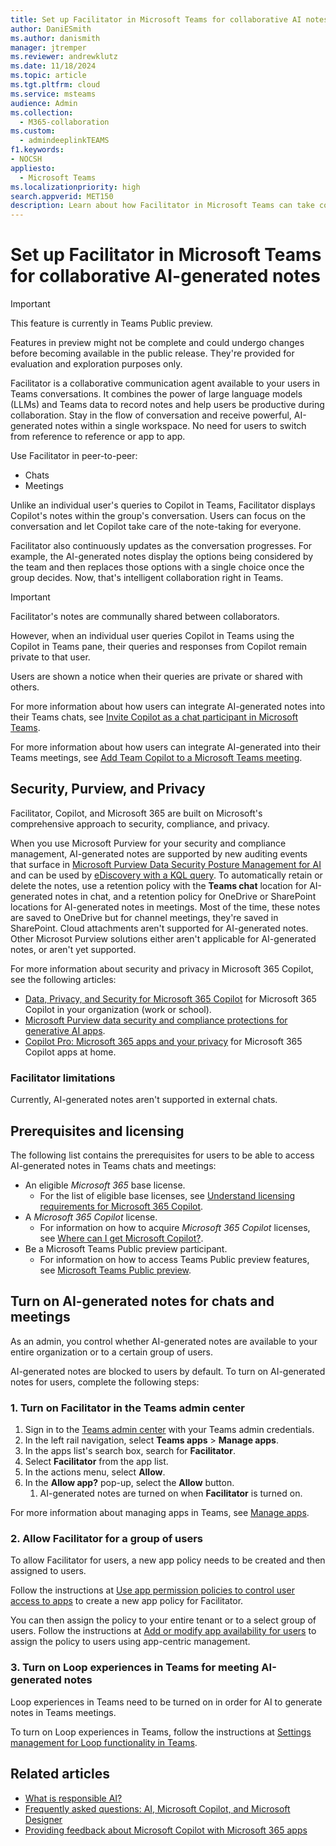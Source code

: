 ```yaml
---
title: Set up Facilitator in Microsoft Teams for collaborative AI notes
author: DaniESmith
ms.author: danismith
manager: jtremper
ms.reviewer: andrewklutz
ms.date: 11/18/2024
ms.topic: article
ms.tgt.pltfrm: cloud
ms.service: msteams
audience: Admin
ms.collection: 
  - M365-collaboration
ms.custom:
  - admindeeplinkTEAMS
f1.keywords:
- NOCSH
appliesto: 
  - Microsoft Teams
ms.localizationpriority: high
search.appverid: MET150
description: Learn about how Facilitator in Microsoft Teams can take collaborative AI-generated notes powered by Copilot.
---
```


# Set up Facilitator in Microsoft Teams for collaborative AI-generated notes

> [!IMPORTANT]
> This feature is currently in Teams Public preview.
>
> Features in preview might not be complete and could undergo changes before becoming available in the public release. They're provided for evaluation and exploration purposes only.

Facilitator is a collaborative communication agent available to your users in Teams conversations. It combines the power of large language models (LLMs) and Teams data to record notes and help users be productive during collaboration. Stay in the flow of conversation and receive powerful, AI-generated notes within a single workspace. No need for users to switch from reference to reference or app to app.

Use Facilitator in peer-to-peer:

- Chats
- Meetings

Unlike an individual user's queries to Copilot in Teams, Facilitator displays Copilot's notes within the group's conversation. Users can focus on the conversation and let Copilot take care of the note-taking for everyone.

Facilitator also continuously updates as the conversation progresses. For example, the AI-generated notes display the options being considered by the team and then replaces those options with a single choice once the group decides. Now, that's intelligent collaboration right in Teams.

> [!IMPORTANT]
> Facilitator's notes are communally shared between collaborators.
>
> However, when an individual user queries Copilot in Teams using the Copilot in Teams pane, their queries and responses from Copilot remain private to that user.
>
> Users are shown a notice when their queries are private or shared with others.

For more information about how users can integrate AI-generated notes into their Teams chats, see [Invite Copilot as a chat participant in Microsoft Teams](https://support.microsoft.com/topic/d03e9237-ed4d-4695-8732-73a396e8b21f).

For more information about how users can integrate AI-generated into their Teams meetings, see [Add Team Copilot to a Microsoft Teams meeting](https://support.microsoft.com/topic/b877d958-6b62-4296-9ceb-e8c1f726f51d).

## Security, Purview, and Privacy

Facilitator, Copilot, and Microsoft 365 are built on Microsoft's comprehensive approach to security, compliance, and privacy. 

When you use Microsoft Purview for your security and compliance management, AI-generated notes are supported by new auditing events that surface in [Microsoft Purview Data Security Posture Management for AI](/purview/ai-microsoft-purview#data-security-posture-management-for-ai-provides-insights-policies-and-controls-for-ai-apps) and can be used by [eDiscovery with a KQL query](/purview/edisc-keyword-query-language). To automatically retain or delete the notes, use a retention policy with the **Teams chat** location for AI-generated notes in chat, and a retention policy for OneDrive or SharePoint locations for AI-generated notes in meetings. Most of the time, these notes are saved to OneDrive but for channel meetings, they're saved in SharePoint. Cloud attachments aren't supported for AI-generated notes. Other Microsot Purview solutions either aren't applicable for AI-generated notes, or aren't yet supported. 

For more information about security and privacy in Microsoft 365 Copilot, see the following articles:

- [Data, Privacy, and Security for Microsoft 365 Copilot](/copilot/microsoft-365/microsoft-365-copilot-privacy) for Microsoft 365 Copilot in your organization (work or school).
- [Microsoft Purview data security and compliance protections for generative AI apps](/purview/ai-microsoft-purview).
- [Copilot Pro: Microsoft 365 apps and your privacy](https://support.microsoft.com/office/copilot-pro-microsoft-365-apps-and-your-privacy-6f0d8d80-f4bb-4c9f-989e-64a4adfd62e5) for Microsoft 365 Copilot apps at home.

### Facilitator limitations

Currently, AI-generated notes aren't supported in external chats.

## Prerequisites and licensing

The following list contains the prerequisites for users to be able to access AI-generated notes in Teams chats and meetings:

- An eligible *Microsoft 365* base license.
  - For the list of eligible base licenses, see [Understand licensing requirements for Microsoft 365 Copilot](/copilot/microsoft-365/microsoft-365-copilot-licensing).
- A *Microsoft 365 Copilot* license.
  - For information on how to acquire *Microsoft 365 Copilot* licenses, see [Where can I get Microsoft Copilot?](https://support.microsoft.com/topic/where-can-i-get-microsoft-copilot-40a622db-6d25-4266-b008-4bbcb55cf52f).
- Be a Microsoft Teams Public preview participant.
  - For information on how to access Teams Public preview features, see [Microsoft Teams Public preview](/microsoftteams/public-preview-doc-updates).

## Turn on AI-generated notes for chats and meetings

As an admin, you control whether AI-generated notes are available to your entire organization or to a certain group of users.

AI-generated notes are blocked to users by default. To turn on AI-generated notes for users, complete the following steps:

### 1. Turn on Facilitator in the Teams admin center

1. Sign in to the [Teams admin center](https://admin.teams.microsoft.com/dashboard) with your Teams admin credentials.
1. In the left rail navigation, select **Teams apps** > **Manage apps**.
1. In the apps list's search box, search for **Facilitator**.
1. Select **Facilitator** from the app list.
1. In the actions menu, select **Allow**.
1. In the **Allow app?** pop-up, select the **Allow** button.
    1. AI-generated notes are turned on when **Facilitator** is turned on.

For more information about managing apps in Teams, see [Manage apps](manage-apps.md).

### 2. Allow Facilitator for a group of users

To allow Facilitator for users, a new app policy needs to be created and then assigned to users.

Follow the instructions at [Use app permission policies to control user access to apps](teams-app-permission-policies.md) to create a new app policy for Facilitator.

You can then assign the policy to your entire tenant or to a select group of users. Follow the instructions at [Add or modify app availability for users](/microsoftteams/app-centric-management#add-or-modify-app-availability-for-users) to assign the policy to users using app-centric management.

### 3. Turn on Loop experiences in Teams for meeting AI-generated notes

Loop experiences in Teams need to be turned on in order for AI to generate notes in Teams meetings.

To turn on Loop experiences in Teams, follow the instructions at [Settings management for Loop functionality in Teams](/microsoft-365/loop/loop-components-configuration#settings-management-for-loop-functionality-in-teams).

## Related articles

- [What is responsible AI?](https://support.microsoft.com/topic/what-is-responsible-ai-33fc14be-15ea-4c2c-903b-aa493f5b8d92)
- [Frequently asked questions: AI, Microsoft Copilot, and Microsoft Designer](https://support.microsoft.com/topic/frequently-asked-questions-ai-microsoft-copilot-and-microsoft-designer-987b275d-f6f2-4d5d-94c5-e927cffae705)
- [Providing feedback about Microsoft Copilot with Microsoft 365 apps](https://support.microsoft.com/topic/providing-feedback-about-microsoft-copilot-with-microsoft-365-apps-c481c26a-e01a-4be3-bdd0-aee0b0b2a423?ocid=CopilotLab_SMC_Privacy_Feedback)
